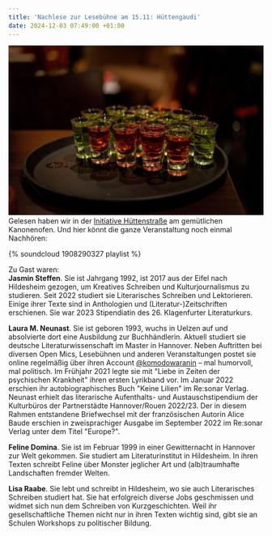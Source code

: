 ```yaml
---
title: 'Nachlese zur Lesebühne am 15.11: Hüttengaudi'
date: 2024-12-03 07:49:00 +01:00
---
```


![DSC04664.jpg](/uploads/DSC04664.jpg)
Gelesen haben wir in der [Initiative Hüttenstraße](https://www.huettenstrasse.eu/) am gemütlichen Kanonenofen.  Und hier könnt die ganze Veranstaltung noch einmal Nachhören:

{% soundcloud 1908290327 playlist %}

Zu Gast waren:\
**Jasmin Steffen**. Sie ist Jahrgang 1992, ist 2017 aus der Eifel nach Hildesheim gezogen, um Kreatives Schreiben und Kulturjournalismus zu studieren. Seit 2022 studiert sie Literarisches Schreiben und Lektorieren. Einige ihrer Texte sind in Anthologien und (Literatur-)Zeitschriften erschienen. Sie war 2023 Stipendiatin des 26. Klagenfurter Literaturkurs.

**Laura M. Neunast**. Sie ist geboren 1993, wuchs in Uelzen auf und absolvierte dort eine Ausbildung zur Buchhändlerin. Aktuell studiert sie deutsche Literaturwissenschaft im Master in Hannover. Neben Auftritten bei diversen Open Mics, Lesebühnen und anderen Veranstaltungen postet sie online regelmäßig über ihren Account [@komodowaranin](https://www.instagram.com/komodowaranin/#) – mal humorvoll, mal politisch. Im Frühjahr 2021 legte sie mit "Liebe in Zeiten der psychischen Krankheit" ihren ersten Lyrikband vor. Im Januar 2022 erschien ihr autobiographisches Buch "Keine Lilien" im Re:sonar Verlag. Neunast erhielt das literarische Aufenthalts- und Austauschstipendium der Kulturbüros der Partnerstädte Hannover/Rouen 2022/23. Der in diesem Rahmen entstandene Briefwechsel mit der französischen Autorin Alice Baude erschien in zweisprachiger Ausgabe im September 2022 im Re:sonar Verlag unter dem Titel "Europe?".

**Feline Domina**. Sie ist im Februar 1999 in einer Gewitternacht in Hannover zur Welt gekommen. Sie studiert am Literaturinstitut in Hildesheim. In ihren Texten schreibt Feline über Monster jeglicher Art und (alb)traumhafte Landschaften fremder Welten.

**Lisa Raabe**. Sie lebt und schreibt in Hildesheim, wo sie auch Literarisches Schreiben studiert hat. Sie hat erfolgreich diverse Jobs geschmissen und widmet sich nun dem Schreiben von Kurzgeschichten. Weil ihr gesellschaftliche Themen nicht nur in ihren Texten wichtig sind, gibt sie an Schulen Workshops zu politischer Bildung.